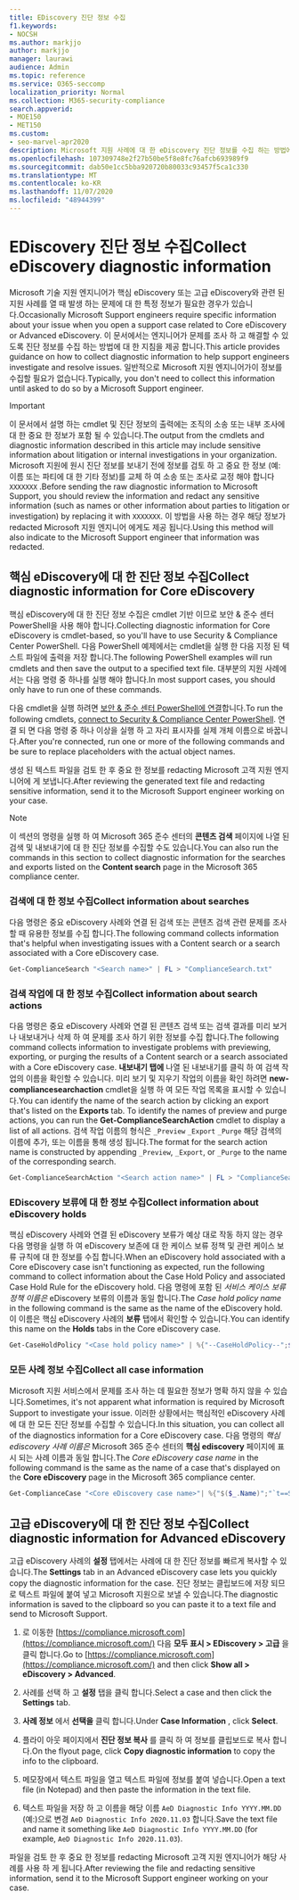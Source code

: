 ```yaml
---
title: EDiscovery 진단 정보 수집
f1.keywords:
- NOCSH
ms.author: markjjo
author: markjjo
manager: laurawi
audience: Admin
ms.topic: reference
ms.service: O365-seccomp
localization_priority: Normal
ms.collection: M365-security-compliance
search.appverid:
- MOE150
- MET150
ms.custom:
- seo-marvel-apr2020
description: Microsoft 지원 사례에 대 한 eDiscovery 진단 정보를 수집 하는 방법에 대해 알아봅니다.
ms.openlocfilehash: 107309748e2f27b50be5f8e8fc76afcb693989f9
ms.sourcegitcommit: dab50e1cc5bba920720b80033c93457f5ca1c330
ms.translationtype: MT
ms.contentlocale: ko-KR
ms.lasthandoff: 11/07/2020
ms.locfileid: "48944399"
---
```

# <a name="collect-ediscovery-diagnostic-information"></a><span data-ttu-id="f0e29-103">EDiscovery 진단 정보 수집</span><span class="sxs-lookup"><span data-stu-id="f0e29-103">Collect eDiscovery diagnostic information</span></span>

<span data-ttu-id="f0e29-104">Microsoft 기술 지원 엔지니어가 핵심 eDiscovery 또는 고급 eDiscovery와 관련 된 지원 사례를 열 때 발생 하는 문제에 대 한 특정 정보가 필요한 경우가 있습니다.</span><span class="sxs-lookup"><span data-stu-id="f0e29-104">Occasionally Microsoft Support engineers require specific information about your issue when you open a support case related to Core eDiscovery or Advanced eDiscovery.</span></span> <span data-ttu-id="f0e29-105">이 문서에서는 엔지니어가 문제를 조사 하 고 해결할 수 있도록 진단 정보를 수집 하는 방법에 대 한 지침을 제공 합니다.</span><span class="sxs-lookup"><span data-stu-id="f0e29-105">This article provides guidance on how to collect diagnostic information to help support engineers investigate and resolve issues.</span></span> <span data-ttu-id="f0e29-106">일반적으로 Microsoft 지원 엔지니어가이 정보를 수집할 필요가 없습니다.</span><span class="sxs-lookup"><span data-stu-id="f0e29-106">Typically, you don't need to collect this information until asked to do so by a Microsoft Support engineer.</span></span>

> [!IMPORTANT]
> <span data-ttu-id="f0e29-107">이 문서에서 설명 하는 cmdlet 및 진단 정보의 출력에는 조직의 소송 또는 내부 조사에 대 한 중요 한 정보가 포함 될 수 있습니다.</span><span class="sxs-lookup"><span data-stu-id="f0e29-107">The output from the cmdlets and diagnostic information described in this article may include sensitive information about litigation or internal investigations in your organization.</span></span> <span data-ttu-id="f0e29-108">Microsoft 지원에 원시 진단 정보를 보내기 전에 정보를 검토 하 고 중요 한 정보 (예: 이름 또는 파티에 대 한 기타 정보)를 교체 하 여 소송 또는 조사로 교정 해야 합니다 `XXXXXXX` .</span><span class="sxs-lookup"><span data-stu-id="f0e29-108">Before sending the raw diagnostic information to Microsoft Support, you should review the information and redact any sensitive information (such as names or other information about parties to litigation or investigation) by replacing it with `XXXXXXX`.</span></span> <span data-ttu-id="f0e29-109">이 방법을 사용 하는 경우 해당 정보가 redacted Microsoft 지원 엔지니어 에게도 제공 됩니다.</span><span class="sxs-lookup"><span data-stu-id="f0e29-109">Using this method will also indicate to the Microsoft Support engineer that information was redacted.</span></span>

## <a name="collect-diagnostic-information-for-core-ediscovery"></a><span data-ttu-id="f0e29-110">핵심 eDiscovery에 대 한 진단 정보 수집</span><span class="sxs-lookup"><span data-stu-id="f0e29-110">Collect diagnostic information for Core eDiscovery</span></span>

<span data-ttu-id="f0e29-111">핵심 eDiscovery에 대 한 진단 정보 수집은 cmdlet 기반 이므로 보안 & 준수 센터 PowerShell을 사용 해야 합니다.</span><span class="sxs-lookup"><span data-stu-id="f0e29-111">Collecting diagnostic information for Core eDiscovery is cmdlet-based, so you'll have to use Security & Compliance Center PowerShell.</span></span> <span data-ttu-id="f0e29-112">다음 PowerShell 예제에서는 cmdlet을 실행 한 다음 지정 된 텍스트 파일에 출력을 저장 합니다.</span><span class="sxs-lookup"><span data-stu-id="f0e29-112">The following PowerShell examples will run cmdlets and then save the output to a specified text file.</span></span> <span data-ttu-id="f0e29-113">대부분의 지원 사례에서는 다음 명령 중 하나를 실행 해야 합니다.</span><span class="sxs-lookup"><span data-stu-id="f0e29-113">In most support cases, you should only have to run one of these commands.</span></span>

<span data-ttu-id="f0e29-114">다음 cmdlet을 실행 하려면 [보안 & 준수 센터 </span> PowerShell에 연결](https://docs.microsoft.com/powershell/exchange/connect-to-scc-powershell)합니다.</span><span class="sxs-lookup"><span data-stu-id="f0e29-114">To run the following cmdlets, [connect to Security & Compliance Center PowerShell</span>](https://docs.microsoft.com/powershell/exchange/connect-to-scc-powershell).</span></span> <span data-ttu-id="f0e29-115">연결 되 면 다음 명령 중 하나 이상을 실행 하 고 자리 표시자를 실제 개체 이름으로 바꿉니다.</span><span class="sxs-lookup"><span data-stu-id="f0e29-115">After you're connected, run one or more of the following commands and be sure to replace placeholders with the actual object names.</span></span>

<span data-ttu-id="f0e29-116">생성 된 텍스트 파일을 검토 한 후 중요 한 정보를 redacting Microsoft 고객 지원 엔지니어에 게 보냅니다.</span><span class="sxs-lookup"><span data-stu-id="f0e29-116">After reviewing the generated text file and redacting sensitive information, send it to the Microsoft Support engineer working on your case.</span></span>

> [!NOTE]
> <span data-ttu-id="f0e29-117">이 섹션의 명령을 실행 하 여 Microsoft 365 준수 센터의 **콘텐츠 검색** 페이지에 나열 된 검색 및 내보내기에 대 한 진단 정보를 수집할 수도 있습니다.</span><span class="sxs-lookup"><span data-stu-id="f0e29-117">You can also run the commands in this section to collect diagnostic information for the searches and exports listed on the **Content search** page in the Microsoft 365 compliance center.</span></span>

### <a name="collect-information-about-searches"></a><span data-ttu-id="f0e29-118">검색에 대 한 정보 수집</span><span class="sxs-lookup"><span data-stu-id="f0e29-118">Collect information about searches</span></span>

<span data-ttu-id="f0e29-119">다음 명령은 중요 eDiscovery 사례와 연결 된 검색 또는 콘텐츠 검색 관련 문제를 조사할 때 유용한 정보를 수집 합니다.</span><span class="sxs-lookup"><span data-stu-id="f0e29-119">The following command collects information that's helpful when investigating issues with a Content search or a search associated with a Core eDiscovery case.</span></span>

```powershell
Get-ComplianceSearch "<Search name>" | FL > "ComplianceSearch.txt"
```

### <a name="collect-information-about-search-actions"></a><span data-ttu-id="f0e29-120">검색 작업에 대 한 정보 수집</span><span class="sxs-lookup"><span data-stu-id="f0e29-120">Collect information about search actions</span></span>

<span data-ttu-id="f0e29-121">다음 명령은 중요 eDiscovery 사례와 연결 된 콘텐츠 검색 또는 검색 결과를 미리 보거나 내보내거나 삭제 하 여 문제를 조사 하기 위한 정보를 수집 합니다.</span><span class="sxs-lookup"><span data-stu-id="f0e29-121">The following command collects information to investigate problems with previewing, exporting, or purging the results of a Content search or a search associated with a Core eDiscovery case.</span></span> <span data-ttu-id="f0e29-122">**내보내기 탭에** 나열 된 내보내기를 클릭 하 여 검색 작업의 이름을 확인할 수 있습니다. 미리 보기 및 지우기 작업의 이름을 확인 하려면 **new-compliancesearchaction** cmdlet을 실행 하 여 모든 작업 목록을 표시할 수 있습니다.</span><span class="sxs-lookup"><span data-stu-id="f0e29-122">You can identify the name of the search action by clicking an export that's listed on the **Exports** tab. To identify the names of preview and purge actions, you can run the **Get-ComplianceSearchAction** cmdlet to display a list of all actions.</span></span> <span data-ttu-id="f0e29-123">검색 작업 이름의 형식은 `_Preview` `_Export` `_Purge` 해당 검색의 이름에 추가, 또는 이름을 통해 생성 됩니다.</span><span class="sxs-lookup"><span data-stu-id="f0e29-123">The format for the search action name is constructed by appending `_Preview`, `_Export`, or `_Purge` to the name of the corresponding search.</span></span>

```powershell
Get-ComplianceSearchAction "<Search action name>" | FL > "ComplianceSearchAction.txt"
```

### <a name="collect-information-about-ediscovery-holds"></a><span data-ttu-id="f0e29-124">EDiscovery 보류에 대 한 정보 수집</span><span class="sxs-lookup"><span data-stu-id="f0e29-124">Collect information about eDiscovery holds</span></span>

<span data-ttu-id="f0e29-125">핵심 eDiscovery 사례와 연결 된 eDiscovery 보류가 예상 대로 작동 하지 않는 경우 다음 명령을 실행 하 여 eDiscovery 보존에 대 한 케이스 보류 정책 및 관련 케이스 보류 규칙에 대 한 정보를 수집 합니다.</span><span class="sxs-lookup"><span data-stu-id="f0e29-125">When an eDiscovery hold associated with a Core eDiscovery case isn't functioning as expected, run the following command to collect information about the Case Hold Policy and associated Case Hold Rule for the eDiscovery hold.</span></span> <span data-ttu-id="f0e29-126">다음 명령에 포함 된 *서비스 케이스 보류 정책 이름은* eDiscovery 보류의 이름과 동일 합니다.</span><span class="sxs-lookup"><span data-stu-id="f0e29-126">The *Case hold policy name* in the following command is the same as the name of the eDiscovery hold.</span></span> <span data-ttu-id="f0e29-127">이 이름은 핵심 eDiscovery 사례의 **보류** 탭에서 확인할 수 있습니다.</span><span class="sxs-lookup"><span data-stu-id="f0e29-127">You can identify this name on the **Holds** tabs in the Core eDiscovery case.</span></span>

```powershell
Get-CaseHoldPolicy "<Case hold policy name>" | %{"--CaseHoldPolicy--";$_|FL;"--CaseHoldRule--";Get-CaseHoldRule -Policy $_.Name | FL} > "eDiscoveryCaseHold.txt"
```

### <a name="collect-all-case-information"></a><span data-ttu-id="f0e29-128">모든 사례 정보 수집</span><span class="sxs-lookup"><span data-stu-id="f0e29-128">Collect all case information</span></span>

<span data-ttu-id="f0e29-129">Microsoft 지원 서비스에서 문제를 조사 하는 데 필요한 정보가 명확 하지 않을 수 있습니다.</span><span class="sxs-lookup"><span data-stu-id="f0e29-129">Sometimes, it's not apparent what information is required by Microsoft Support to investigate your issue.</span></span> <span data-ttu-id="f0e29-130">이러한 상황에서는 핵심적인 eDiscovery 사례에 대 한 모든 진단 정보를 수집할 수 있습니다.</span><span class="sxs-lookup"><span data-stu-id="f0e29-130">In this situation, you can collect all of the diagnostics information for a Core eDiscovery case.</span></span> <span data-ttu-id="f0e29-131">다음 명령의 *핵심 ediscovery 사례 이름은* Microsoft 365 준수 센터의 **핵심 ediscovery** 페이지에 표시 되는 사례 이름과 동일 합니다.</span><span class="sxs-lookup"><span data-stu-id="f0e29-131">The *Core eDiscovery case name* in the following command is the same as the name of a case that's displayed on the **Core eDiscovery** page in the Microsoft 365 compliance center.</span></span>

```powershell
Get-ComplianceCase "<Core eDiscovery case name>"| %{"$($_.Name)";"`t==Searches==";Get-ComplianceSearch -Case $_.Name | FL;"`t==Search Actions==";Get-ComplianceSearchAction -Case $_.Name |FL;"`t==Holds==";Get-CaseHoldPolicy -Case $_.Name | %{$_|FL;"`t`t ==$($_.Name) Rules==";Get-CaseHoldRule -Policy $_.Name | FL}} > "eDiscoveryCase.txt"
```

## <a name="collect-diagnostic-information-for-advanced-ediscovery"></a><span data-ttu-id="f0e29-132">고급 eDiscovery에 대 한 진단 정보 수집</span><span class="sxs-lookup"><span data-stu-id="f0e29-132">Collect diagnostic information for Advanced eDiscovery</span></span>

<span data-ttu-id="f0e29-133">고급 eDiscovery 사례의 **설정** 탭에서는 사례에 대 한 진단 정보를 빠르게 복사할 수 있습니다.</span><span class="sxs-lookup"><span data-stu-id="f0e29-133">The **Settings** tab in an Advanced eDiscovery case lets you quickly copy the diagnostic information for the case.</span></span> <span data-ttu-id="f0e29-134">진단 정보는 클립보드에 저장 되므로 텍스트 파일에 붙여 넣고 Microsoft 지원으로 보낼 수 있습니다.</span><span class="sxs-lookup"><span data-stu-id="f0e29-134">The diagnostic information is saved to the clipboard so you can paste it to a text file and send to Microsoft Support.</span></span>

1. <span data-ttu-id="f0e29-135">로 이동한 [https://compliance.microsoft.com](https://compliance.microsoft.com/) 다음 **모두 표시 > EDiscovery > 고급** 을 클릭 합니다.</span><span class="sxs-lookup"><span data-stu-id="f0e29-135">Go to [https://compliance.microsoft.com](https://compliance.microsoft.com/) and then click **Show all > eDiscovery > Advanced**.</span></span>

2. <span data-ttu-id="f0e29-136">사례를 선택 하 고 **설정** 탭을 클릭 합니다.</span><span class="sxs-lookup"><span data-stu-id="f0e29-136">Select a case and then click the **Settings** tab.</span></span>

3. <span data-ttu-id="f0e29-137">**사례 정보** 에서 **선택을** 클릭 합니다.</span><span class="sxs-lookup"><span data-stu-id="f0e29-137">Under **Case Information** , click **Select**.</span></span>

4. <span data-ttu-id="f0e29-138">플라이 아웃 페이지에서 **진단 정보 복사** 를 클릭 하 여 정보를 클립보드로 복사 합니다.</span><span class="sxs-lookup"><span data-stu-id="f0e29-138">On the flyout page, click **Copy diagnostic information** to copy the info to the clipboard.</span></span>

5. <span data-ttu-id="f0e29-139">메모장에서 텍스트 파일을 열고 텍스트 파일에 정보를 붙여 넣습니다.</span><span class="sxs-lookup"><span data-stu-id="f0e29-139">Open a text file (in Notepad) and then paste the information in the text file.</span></span>

6. <span data-ttu-id="f0e29-140">텍스트 파일을 저장 하 고 이름을 해당 이름 `AeD Diagnostic Info YYYY.MM.DD` (예:)으로 변경 `AeD Diagnostic Info 2020.11.03` 합니다.</span><span class="sxs-lookup"><span data-stu-id="f0e29-140">Save the text file and name it something like `AeD Diagnostic Info YYYY.MM.DD` (for example, `AeD Diagnostic Info 2020.11.03`).</span></span>

<span data-ttu-id="f0e29-141">파일을 검토 한 후 중요 한 정보를 redacting Microsoft 고객 지원 엔지니어가 해당 사례를 사용 하 게 됩니다.</span><span class="sxs-lookup"><span data-stu-id="f0e29-141">After reviewing the file and redacting sensitive information, send it to the Microsoft Support engineer working on your case.</span></span>
